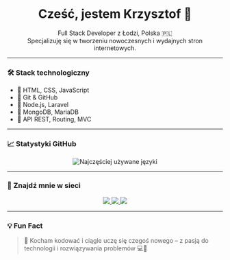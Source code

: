 <h1 align="center">Cześć, jestem Krzysztof 👋</h1>
<p align="center">
  Full Stack Developer z Łodzi, Polska 🇵🇱 <br>
  Specjalizuję się w tworzeniu nowoczesnych i wydajnych stron internetowych.
</p>

---

### 🛠️ Stack technologiczny
- 🔹 HTML, CSS, JavaScript
- 🔹 Git & GitHub
- 🔹 Node.js, Laravel
- 🔹 MongoDB, MariaDB
- 🔹 API REST, Routing, MVC

---

### 📈 Statystyki GitHub

<p align="center">
  <img src="https://github-readme-stats.vercel.app/api/top-langs/?username=Cris281172&layout=compact&langs_count=8&theme=github_dark" alt="Najczęściej używane języki" />
</p>

---

### 🔗 Znajdź mnie w sieci

<p align="center">
  <a href="https://www.linkedin.com/in/krzysztof-juczynski" target="_blank">
    <img src="https://img.shields.io/badge/LinkedIn-Krzysztof%20Juczyński-blue?logo=linkedin&style=for-the-badge" />
  </a>
  <a href="mailto:twoj@email.pl">
    <img src="https://img.shields.io/badge/E--mail-Napisz%20do%20mnie-green?style=for-the-badge&logo=gmail" />
  </a>
  <a href="https://twojastrona.pl" target="_blank">
    <img src="https://img.shields.io/badge/Portfolio-Strona%20internetowa-critical?style=for-the-badge&logo=firefox" />
  </a>
</p>

---

### 💡 Fun Fact
> 💬 Kocham kodować i ciągle uczę się czegoś nowego – z pasją do technologii i rozwiązywania problemów 💻🚀

